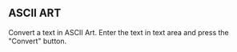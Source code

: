 ASCII ART
---
Convert a text in ASCII Art. Enter the text in text area and press the "Convert" button.
